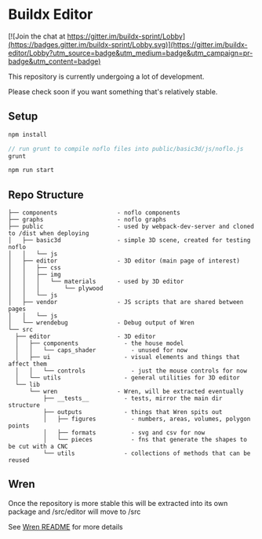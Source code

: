 # Buildx Editor

[![Join the chat at https://gitter.im/buildx-sprint/Lobby](https://badges.gitter.im/buildx-sprint/Lobby.svg)](https://gitter.im/buildx-editor/Lobby?utm_source=badge&utm_medium=badge&utm_campaign=pr-badge&utm_content=badge)

This repository is currently undergoing a lot of development.

Please check soon if you want something that's relatively stable.

## Setup

```javascript
npm install

// run grunt to compile noflo files into public/basic3d/js/noflo.js
grunt

npm run start
```

## Repo Structure

```
├── components                 - noflo components
├── graphs                     - noflo graphs
├── public                     - used by webpack-dev-server and cloned to /dist when deploying
│   ├── basic3d                - simple 3D scene, created for testing noflo
│   │   └── js
│   ├── editor                 - 3D editor (main page of interest)
│   │   ├── css
│   │   ├── img
│   │   │   └── materials      - used by 3D editor
│   │   │       └── plywood
│   │   └── js
│   ├── vendor                 - JS scripts that are shared between pages
│   │   └── js
│   └── wrendebug              - Debug output of Wren
└── src
  ├── editor                   - 3D editor
  │   ├── components             - the house model
  │   │   └── caps_shader          - unused for now
  │   ├── ui                     - visual elements and things that affect them
  │   │   └── controls             - just the mouse controls for now
  │   └── utils                  - general utilities for 3D editor
  └── lib
      └── wren                 - Wren, will be extracted eventually
          ├── __tests__          - tests, mirror the main dir structure
          ├── outputs            - things that Wren spits out
          │   ├── figures          - numbers, areas, volumes, polygon points
          │   ├── formats          - svg and csv for now
          │   └── pieces           - fns that generate the shapes to be cut with a CNC
          └── utils              - collections of methods that can be reused
```

## Wren

Once the repository is more stable this will be extracted into its own package and /src/editor will move to /src

See [Wren README](src/lib/wren/README.md) for more details
